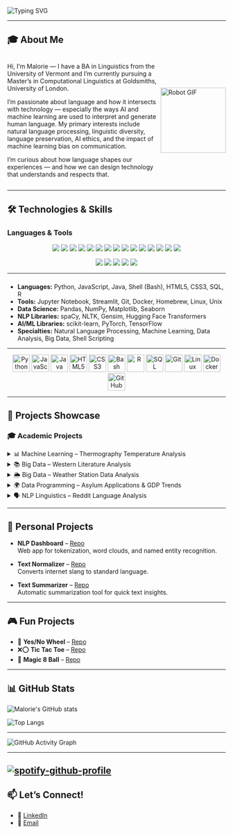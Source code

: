 ![Typing SVG](https://readme-typing-svg.demolab.com?font=Fira+Code&pause=1000&color=1E90FF&width=500&lines=Malorie+Iovino;Computational+Linguistics+Master's+Student;NLP%2C+Machine+Learning+%26+Data+Enthusiast;Building+tools+that+make+language+come+alive%21)

---

## 🎓 About Me

<div align="left" style="display: flex; align-items: center; justify-content: space-between;">

<div>
<p>

Hi, I’m Malorie — I have a BA in Linguistics from the University of Vermont and I’m currently pursuing a Master’s in Computational Linguistics at Goldsmiths, University of London.

I’m passionate about language and how it intersects with technology — especially the ways AI and machine learning are used to interpret and generate human language. My primary interests include natural language processing, linguistic diversity, language preservation, AI ethics, and the impact of machine learning bias on communication.

I’m curious about how language shapes our experiences — and how we can design technology that understands and respects that.

 </p>
 
</div>

<img src="https://media0.giphy.com/media/v1.Y2lkPTc5MGI3NjExN2RrZ2JiZGtremp5dnoyazQzNHV2Z2djcWdoem51bG03d3ljNGdoaSZlcD12MV9pbnRlcm5hbF9naWZfYnlfaWQmY3Q9cw/qyv59JLK2Q0Or2qt0H/giphy.gif" width="150" alt="Robot GIF"/>
</div>




---

## 🛠️ Technologies & Skills

### Languages & Tools
<p align="center">
  <img src="https://img.shields.io/badge/Python-3776AB?style=for-the-badge&logo=python&logoColor=white"/>
  <img src="https://img.shields.io/badge/JavaScript-F7DF1E?style=for-the-badge&logo=javascript&logoColor=black"/>
  <img src="https://img.shields.io/badge/R-276DC3?style=for-the-badge&logo=r&logoColor=white"/>
  <img src="https://img.shields.io/badge/SQL-4479A1?style=for-the-badge&logo=postgresql&logoColor=white"/>
  <img src="https://img.shields.io/badge/Git-F05032?style=for-the-badge&logo=git&logoColor=white"/>
  <img src="https://img.shields.io/badge/Homebrew-FBB040?style=for-the-badge&logo=homebrew&logoColor=white"/>
  <img src="https://img.shields.io/badge/Linux-FCC624?style=for-the-badge&logo=linux&logoColor=black"/>
  <img src="https://img.shields.io/badge/Shell_Scripting-121011?style=for-the-badge&logo=gnu-bash&logoColor=white"/>
  <img src="https://img.shields.io/badge/VSCode-007ACC?style=for-the-badge&logo=visualstudiocode&logoColor=white"/>
  <img src="https://img.shields.io/badge/Docker-2496ED?style=for-the-badge&logo=docker&logoColor=white"/>
  <img src="https://img.shields.io/badge/GitHub%20Actions-2088FF?style=for-the-badge&logo=github-actions&logoColor=white"/>
  <img src="https://img.shields.io/badge/Jupyter-F37626?style=for-the-badge&logo=jupyter&logoColor=white"/>
  <img src="https://img.shields.io/badge/Streamlit-FF4B4B?style=for-the-badge&logo=streamlit&logoColor=white"/>
  <img src="https://img.shields.io/badge/HDFS-003366?style=for-the-badge"/>
  <img src="https://img.shields.io/badge/Apache%20Mahout-02599C?style=for-the-badge"/>
</p>

<p align="center">
  <img src="https://img.shields.io/badge/Pandas-150458?style=for-the-badge&logo=pandas&logoColor=white"/>
  <img src="https://img.shields.io/badge/NumPy-013243?style=for-the-badge&logo=numpy&logoColor=white"/>
  <img src="https://img.shields.io/badge/scikit--learn-F7931E?style=for-the-badge&logo=scikit-learn&logoColor=white"/>
  <img src="https://img.shields.io/badge/spaCy-09A3D5?style=for-the-badge"/>
  <img src="https://img.shields.io/badge/HuggingFace-FFD21F?style=for-the-badge&logo=huggingface&logoColor=black"/>
</p>

---

### 
- **Languages:** Python, JavaScript, Java, Shell (Bash), HTML5, CSS3, SQL, R  
- **Tools:** Jupyter Notebook, Streamlit, Git, Docker, Homebrew, Linux, Unix  
- **Data Science:** Pandas, NumPy, Matplotlib, Seaborn  
- **NLP Libraries:** spaCy, NLTK, Gensim, Hugging Face Transformers  
- **AI/ML Libraries:** scikit-learn, PyTorch, TensorFlow  
- **Specialties:** Natural Language Processing, Machine Learning, Data Analysis, Big Data, Shell Scripting

---

<p align="center">
  <img src="https://cdn.jsdelivr.net/gh/devicons/devicon/icons/python/python-original.svg" width="40" title="Python"/>
  <img src="https://cdn.jsdelivr.net/gh/devicons/devicon/icons/javascript/javascript-original.svg" width="40" title="JavaScript"/>
  <img src="https://cdn.jsdelivr.net/gh/devicons/devicon/icons/java/java-original.svg" width="40" title="Java"/>
  <img src="https://cdn.jsdelivr.net/gh/devicons/devicon/icons/html5/html5-original.svg" width="40" title="HTML5"/>
  <img src="https://cdn.jsdelivr.net/gh/devicons/devicon/icons/css3/css3-original.svg" width="40" title="CSS3"/>
  <img src="https://cdn.jsdelivr.net/gh/devicons/devicon/icons/bash/bash-original.svg" width="40" title="Bash"/>
  <img src="https://cdn.jsdelivr.net/gh/devicons/devicon/icons/r/r-original.svg" width="40" title="R"/>
  <img src="https://cdn.jsdelivr.net/gh/devicons/devicon/icons/postgresql/postgresql-original.svg" width="40" title="SQL"/>
  <img src="https://cdn.jsdelivr.net/gh/devicons/devicon/icons/git/git-original.svg" width="40" title="Git"/>
  <img src="https://cdn.jsdelivr.net/gh/devicons/devicon/icons/linux/linux-original.svg" width="40" title="Linux"/>
  <img src="https://cdn.jsdelivr.net/gh/devicons/devicon/icons/docker/docker-original.svg" width="40" title="Docker"/>
  <img src="https://cdn.jsdelivr.net/gh/devicons/devicon/icons/github/github-original.svg" width="40" title="GitHub"/>
</p>



---

## 📂 Projects Showcase

### 🎓 Academic Projects

<details>
  <summary>📊 Machine Learning – Thermography Temperature Analysis</summary>
  
  - **Repo:** [Machine_Learning_CW1](https://github.com/malorieiovino/Machine_Learning_CW1)  
  - 🛠 *Tech:* Jupyter Notebook  
  - Analyzed thermography temperature data for machine learning insights.
</details>

<details>
  <summary>📚 Big Data – Western Literature Analysis</summary>

  - **Repo:** [big_data_CW1Q2](https://github.com/malorieiovino/big_data_CW1Q2)  
  - 🛠 *Tech:* Apache Mahout, Shell Scripting  
  - Large-scale text analysis of Western literature.
</details>

<details>
  <summary>🌦️ Big Data – Weather Station Data Analysis</summary>

  - **Repo:** [big_data_CW1Q1](https://github.com/malorieiovino/big_data_CW1Q1)  
  - 🛠 *Tech:* Python, HDFS  
  - Analyzed weather data across multiple stations.
</details>

<details>
  <summary>🌍 Data Programming – Asylum Applications & GDP Trends</summary>

  - **Repo:** [asylum_gdp_data](https://github.com/malorieiovino/asylum_gdp_data)  
  - 🛠 *Tech:* Jupyter Notebook, EDA  
  - Investigated global GDP trends and asylum application data.
</details>

<details>
  <summary>🗣️ NLP Linguistics – Reddit Language Analysis</summary>

  - **Repo:** [reddit_nlp_scraping](https://github.com/malorieiovino/reddit_nlp_scraping)  
  - 🛠 *Tech:* Jupyter Notebook, Reddit API (PRAW)  
  - Linguistic analysis of language use in online communities.
</details>

---

## 🧪 Personal Projects

- **NLP Dashboard** – [Repo](https://github.com/malorieiovino/NLP-Dashboard)  
  Web app for tokenization, word clouds, and named entity recognition.

- **Text Normalizer** – [Repo](https://github.com/malorieiovino/text_normalizer)  
  Converts internet slang to standard language.

- **Text Summarizer** – [Repo](https://github.com/malorieiovino/text_summarizer)  
  Automatic summarization tool for quick text insights.

---

## 🎮 Fun Projects

- 🎲 **Yes/No Wheel** – [Repo](https://github.com/malorieiovino/yes-no-wheel)
- ❌⭕ **Tic Tac Toe** – [Repo](https://github.com/malorieiovino/tictactoe)
- 🔮 **Magic 8 Ball** – [Repo](https://github.com/malorieiovino/magic-8-ball)

---

## 📊 GitHub Stats

![Malorie's GitHub stats](https://github-readme-stats.vercel.app/api?username=malorieiovino&show_icons=true&theme=tokyonight&hide_border=true&hide_title=true)

![Top Langs](https://github-readme-stats.vercel.app/api/top-langs/?username=malorieiovino&layout=compact&theme=tokyonight&hide_border=true)

---
![GitHub Activity Graph](https://github-readme-activity-graph.vercel.app/graph?username=malorieiovino&theme=tokyo-night&hide_border=true)

--- 
[![spotify-github-profile](https://spotify-github-profile.kittinanx.com/api/view?uid=1294737094&cover_image=true&theme=default&show_offline=false&background_color=121212&interchange=false)](https://github.com/kittinan/spotify-github-profile)
--- 

## 📫 Let’s Connect!

- 🔗 [LinkedIn](https://linkedin.com/in/malorieiovino)
- 📧 [Email](mailto:iovinomalorie@gmail.com)



